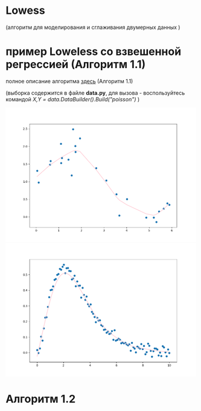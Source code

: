 # Lowess
(алгоритм для моделирования и сглаживания двумерных данных )

# пример Loweless со взвешенной регрессией (Алгоритм 1.1)
полное описание алгоритма [здесь]( http://www.machinelearning.ru/wiki/index.php?title=%D0%90%D0%BB%D0%B3%D0%BE%D1%80%D0%B8%D1%82%D0%BC_LOWESS) (Алгоритм 1.1)

(выборка содержится в файле **data.py**, для вызова - воспользуйтесь командой *X,Y = data.DataBuilder().Build("poisson")* )

![](https://raw.githubusercontent.com/okiochan/Lowess/master/Figure_1.png)
![](https://raw.githubusercontent.com/okiochan/Lowess/master/Figure_2.png)

# Алгоритм 1.2


